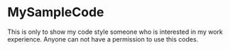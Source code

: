 # MySampleCode
This is only to show my code style someone who is interested in my work experience. Anyone can not have a permission to use this codes.
